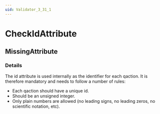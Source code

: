 ```yaml
---
uid: Validator_3_31_1
---
```


# CheckIdAttribute

## MissingAttribute

<!-- Description, Properties, ... sections are auto-generated. -->
<!-- REPLACE ME AUTO-GENERATION -->

### Details

The id attribute is used internally as the identifier for each qaction.
It is therefore mandatory and needs to follow a number of rules:
- Each qaction should have a unique id.
- Should be an unsigned integer.
- Only plain numbers are allowed (no leading signs, no leading zeros, no scientific notation, etc).

<!-- Uncomment to add example code -->
<!--### Example code-->

